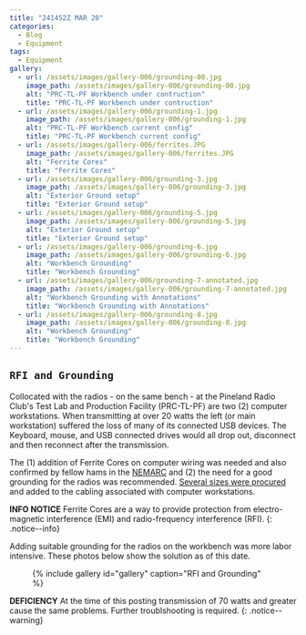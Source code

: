 ```yaml
---
title: "241452Z MAR 20"
categories:
  - Blog
  - Equipment
tags:
  - Equipment
gallery:
  - url: /assets/images/gallery-006/grounding-00.jpg
    image_path: /assets/images/gallery-006/grounding-00.jpg
    alt: "PRC-TL-PF Workbench under contruction"
    title: "PRC-TL-PF Workbench under contruction"
  - url: /assets/images/gallery-006/grounding-1.jpg
    image_path: /assets/images/gallery-006/grounding-1.jpg
    alt: "PRC-TL-PF Workbench current config"
    title: "PRC-TL-PF Workbench current config"
  - url: /assets/images/gallery-006/ferrites.JPG
    image_path: /assets/images/gallery-006/ferrites.JPG
    alt: "Ferrite Cores"
    title: "Ferrite Cores"
  - url: /assets/images/gallery-006/grounding-3.jpg
    image_path: /assets/images/gallery-006/grounding-3.jpg
    alt: "Exterior Ground setup"
    title: "Exterior Ground setup"
  - url: /assets/images/gallery-006/grounding-5.jpg
    image_path: /assets/images/gallery-006/grounding-5.jpg
    alt: "Exterior Ground setup"
    title: "Exterior Ground setup"
  - url: /assets/images/gallery-006/grounding-6.jpg
    image_path: /assets/images/gallery-006/grounding-6.jpg
    alt: "Workbench Grounding"
    title: "Workbench Grounding"
  - url: /assets/images/gallery-006/grounding-7-annotated.jpg
    image_path: /assets/images/gallery-006/grounding-7-annotated.jpg
    alt: "Workbench Grounding with Annotations"
    title: "Workbench Grounding with Annotations"
  - url: /assets/images/gallery-006/grounding-8.jpg
    image_path: /assets/images/gallery-006/grounding-8.jpg
    alt: "Workbench Grounding"
    title: "Workbench Grounding"
---
```

`RFI and Grounding`
---

Collocated with the radios - on the same bench - at the Pineland Radio Club's Test Lab and Production Facility (PRC-TL-PF) are two (2) computer workstations.  When transmitting at over 20 watts the left (or main workstation) suffered the loss of many of its connected USB devices.  The Keyboard, mouse, and USB connected drives would all drop out, disconnect and then reconnect after the transmission.

The (1) addition of Ferrite Cores on computer wiring was needed and also confirmed by fellow hams in the [NEMARC][1] and (2) the need for a good grounding for the radios was recommended. [Several sizes were procured][2] and added to the cabling associated with computer workstations.

**INFO NOTICE** Ferrite Cores are a way to provide protection from electro-magnetic interference (EMI) and radio-frequency interference (RFI). 
{: .notice--info}

Adding suitable grounding for the radios on the workbench was more labor intensive.  These photos below show the solution as of this date.

<figure>
{% include gallery id="gallery" caption="RFI and Grounding" %}
</figure>


**DEFICIENCY** At the time of this posting transmission of 70 watts and greater cause the same problems.  Further troublshooting is required.
{: .notice--warning}

[1]: http://www.nemarc.org/index.html
[2]: https://www.amazon.com/gp/product/B01KLVUQ38/ref=ppx_od_dt_b_asin_title_s00?ie=UTF8&psc=1